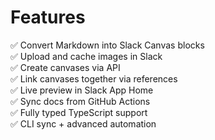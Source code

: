 # Features

✅ Convert Markdown into Slack Canvas blocks  
✅ Upload and cache images in Slack  
✅ Create canvases via API  
✅ Link canvases together via references  
✅ Live preview in Slack App Home  
✅ Sync docs from GitHub Actions  
✅ Fully typed TypeScript support  
✅ CLI sync + advanced automation
